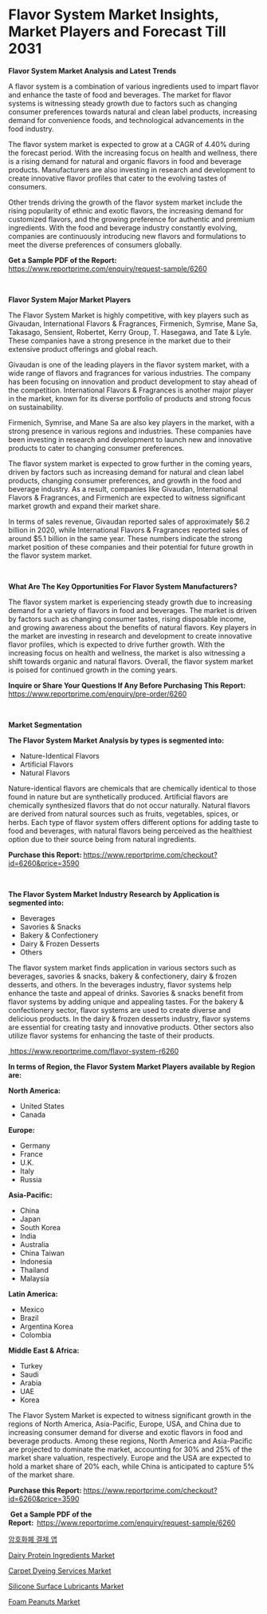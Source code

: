 <p><h1>Flavor System Market Insights, Market Players and Forecast Till 2031</h1></p><p><strong>Flavor System Market Analysis and Latest Trends</strong></p>
<p><p>A flavor system is a combination of various ingredients used to impart flavor and enhance the taste of food and beverages. The market for flavor systems is witnessing steady growth due to factors such as changing consumer preferences towards natural and clean label products, increasing demand for convenience foods, and technological advancements in the food industry.</p><p>The flavor system market is expected to grow at a CAGR of 4.40% during the forecast period. With the increasing focus on health and wellness, there is a rising demand for natural and organic flavors in food and beverage products. Manufacturers are also investing in research and development to create innovative flavor profiles that cater to the evolving tastes of consumers.</p><p>Other trends driving the growth of the flavor system market include the rising popularity of ethnic and exotic flavors, the increasing demand for customized flavors, and the growing preference for authentic and premium ingredients. With the food and beverage industry constantly evolving, companies are continuously introducing new flavors and formulations to meet the diverse preferences of consumers globally.</p></p>
<p><strong>Get a Sample PDF of the Report:&nbsp;</strong> <a href="https://www.reportprime.com/enquiry/request-sample/6260">https://www.reportprime.com/enquiry/request-sample/6260</a></p>
<p>&nbsp;</p>
<p><strong>Flavor System Major Market Players</strong></p>
<p><p>The Flavor System Market is highly competitive, with key players such as Givaudan, International Flavors & Fragrances, Firmenich, Symrise, Mane Sa, Takasago, Sensient, Robertet, Kerry Group, T. Hasegawa, and Tate & Lyle. These companies have a strong presence in the market due to their extensive product offerings and global reach.</p><p>Givaudan is one of the leading players in the flavor system market, with a wide range of flavors and fragrances for various industries. The company has been focusing on innovation and product development to stay ahead of the competition. International Flavors & Fragrances is another major player in the market, known for its diverse portfolio of products and strong focus on sustainability.</p><p>Firmenich, Symrise, and Mane Sa are also key players in the market, with a strong presence in various regions and industries. These companies have been investing in research and development to launch new and innovative products to cater to changing consumer preferences.</p><p>The flavor system market is expected to grow further in the coming years, driven by factors such as increasing demand for natural and clean label products, changing consumer preferences, and growth in the food and beverage industry. As a result, companies like Givaudan, International Flavors & Fragrances, and Firmenich are expected to witness significant market growth and expand their market share.</p><p>In terms of sales revenue, Givaudan reported sales of approximately $6.2 billion in 2020, while International Flavors & Fragrances reported sales of around $5.1 billion in the same year. These numbers indicate the strong market position of these companies and their potential for future growth in the flavor system market.</p></p>
<p>&nbsp;</p>
<p><strong>What Are The Key Opportunities For Flavor System Manufacturers?</strong></p>
<p><p>The flavor system market is experiencing steady growth due to increasing demand for a variety of flavors in food and beverages. The market is driven by factors such as changing consumer tastes, rising disposable income, and growing awareness about the benefits of natural flavors. Key players in the market are investing in research and development to create innovative flavor profiles, which is expected to drive further growth. With the increasing focus on health and wellness, the market is also witnessing a shift towards organic and natural flavors. Overall, the flavor system market is poised for continued growth in the coming years.</p></p>
<p><strong>Inquire or Share Your Questions If Any Before Purchasing This Report:</strong> <a href="https://www.reportprime.com/enquiry/pre-order/6260">https://www.reportprime.com/enquiry/pre-order/6260</a></p>
<p>&nbsp;</p>
<p><strong>Market Segmentation</strong></p>
<p><strong>The Flavor System Market Analysis by types is segmented into:</strong></p>
<p><ul><li>Nature-Identical Flavors</li><li>Artificial Flavors</li><li>Natural Flavors</li></ul></p>
<p><p>Nature-identical flavors are chemicals that are chemically identical to those found in nature but are synthetically produced. Artificial flavors are chemically synthesized flavors that do not occur naturally. Natural flavors are derived from natural sources such as fruits, vegetables, spices, or herbs. Each type of flavor system offers different options for adding taste to food and beverages, with natural flavors being perceived as the healthiest option due to their source being from natural ingredients.</p></p>
<p><strong>Purchase this Report:&nbsp;</strong><a href="https://www.reportprime.com/checkout?id=6260&price=3590">https://www.reportprime.com/checkout?id=6260&price=3590</a></p>
<p>&nbsp;</p>
<p><strong>The Flavor System Market Industry Research by Application is segmented into:</strong></p>
<p><ul><li>Beverages</li><li>Savories & Snacks</li><li>Bakery & Confectionery</li><li>Dairy & Frozen Desserts</li><li>Others</li></ul></p>
<p><p>The flavor system market finds application in various sectors such as beverages, savories & snacks, bakery & confectionery, dairy & frozen desserts, and others. In the beverages industry, flavor systems help enhance the taste and appeal of drinks. Savories & snacks benefit from flavor systems by adding unique and appealing tastes. For the bakery & confectionery sector, flavor systems are used to create diverse and delicious products. In the dairy & frozen desserts industry, flavor systems are essential for creating tasty and innovative products. Other sectors also utilize flavor systems for enhancing the taste of their products.</p></p>
<p><a href="https://www.reportprime.com/flavor-system-r6260">&nbsp;https://www.reportprime.com/flavor-system-r6260</a></p>
<p><strong>In terms of Region, the Flavor System Market Players available by Region are:</strong></p>
<p>
    <p> <strong> North America: </strong>
        <ul>
            <li>United States</li>
            <li>Canada</li>
        </ul>
        </p> 
    <p> <strong> Europe: </strong>
        <ul>
            <li>Germany</li>
            <li>France</li>
            <li>U.K.</li>
            <li>Italy</li>
            <li>Russia</li>
        </ul>
        </p> 
    <p> <strong> Asia-Pacific: </strong>
        <ul>
            <li>China</li>
            <li>Japan</li>
            <li>South Korea</li>
            <li>India</li>
            <li>Australia</li>
            <li>China Taiwan</li>
            <li>Indonesia</li>
            <li>Thailand</li>
            <li>Malaysia</li>
        </ul>
        </p> 
    <p> <strong> Latin America: </strong>
        <ul>
            <li>Mexico</li>
            <li>Brazil</li>
            <li>Argentina Korea</li>
            <li>Colombia</li>
        </ul>
        </p> 
    <p> <strong> Middle East & Africa: </strong>
        <ul>
            <li>Turkey</li>
            <li>Saudi</li>
            <li>Arabia</li>
            <li>UAE</li>
            <li>Korea</li>
        </ul>
    </p>
    </p>
<p><p>The Flavor System Market is expected to witness significant growth in the regions of North America, Asia-Pacific, Europe, USA, and China due to increasing consumer demand for diverse and exotic flavors in food and beverage products. Among these regions, North America and Asia-Pacific are projected to dominate the market, accounting for 30% and 25% of the market share valuation, respectively. Europe and the USA are expected to hold a market share of 20% each, while China is anticipated to capture 5% of the market share.</p></p>
<p><strong>Purchase this Report: </strong><a href="https://www.reportprime.com/checkout?id=6260&price=3590">https://www.reportprime.com/checkout?id=6260&price=3590</a></p>
<p>&nbsp;<strong>Get a Sample PDF of the Report:&nbsp;&nbsp;</strong><a href="https://www.reportprime.com/enquiry/request-sample/6260">https://www.reportprime.com/enquiry/request-sample/6260</a></p>
<p><strong></strong></p>
<p><p><a href="https://github.com/JeromeRtyau89966/Market-Research-Report-List-1/blob/main/467537771424.md">암호화폐 결제 앱</a></p><p><a href="https://github.com/Airanohannonzb68e5pb53oc1/Market-Research-Report-List-2/blob/main/dairy-protein-ingredients-market.md">Dairy Protein Ingredients Market</a></p><p><a href="https://issuu.com/reportprime-2/docs/carpet-dyeing-services-market-size-2030.pptx">Carpet Dyeing Services Market</a></p><p><a href="https://www.linkedin.com/pulse/silicone-surface-lubricants-market-size-growing-forecasted-yyn0c">Silicone Surface Lubricants Market</a></p><p><a href="https://github.com/IsmaelBlick2023/Market-Research-Report-List-1/blob/main/foam-peanuts-market.md">Foam Peanuts Market</a></p></p>